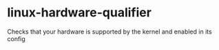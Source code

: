 # linux-hardware-qualifier
Checks that your hardware is supported by the kernel and enabled in its config
